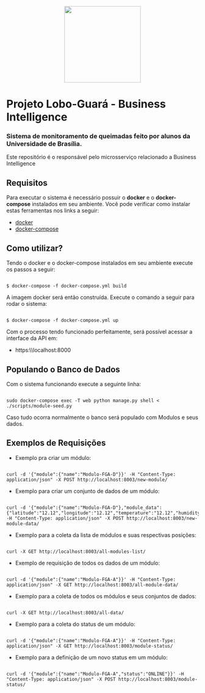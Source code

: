 <p align="center">
  <img width="200" height="200" src="hhttps://i.imgur.com/AcmVxKf.png">
</p>

# Projeto Lobo-Guará - Business Intelligence
### Sistema de monitoramento de queimadas feito por alunos da Universidade de Brasília.

Este repositório é o responsável pelo microsserviço relacionado a Business Intelligence

## Requisitos
Para executar o sistema é necessário possuir o **docker** e o **docker-compose** instalados em seu ambiente. Você pode verificar como instalar estas ferramentas nos links a seguir:

* [docker](https://docs.docker.com/install/linux/docker-ce/ubuntu/)
* [docker-compose](https://docs.docker.com/compose/install/)

## Como utilizar?

Tendo o docker e o docker-compose instalados em seu ambiente execute os passos a seguir:

```

$ docker-compose -f docker-compose.yml build

```

A imagem docker será então construída. Execute o comando a seguir para rodar o sistema:

```

$ docker-compose -f docker-compose.yml up

```

Com o processo tendo funcionado perfeitamente, será possível acessar a interface da API em:

* https:\\\\localhost:8000

## Populando o Banco de Dados

Com o sistema funcionando execute a seguinte linha:  

```

sudo docker-compose exec -T web python manage.py shell < ./scripts/module-seed.py

```

Caso tudo ocorra normalmente o banco será populado com Modulos e seus dados.

## Exemplos de Requisições

* Exemplo pra criar um módulo:

```

curl -d '{"module":{"name":"Modulo-FGA-D"}}' -H "Content-Type: application/json" -X POST http://localhost:8003/new-module/

```

* Exemplo para criar um conjunto de dados de um módulo:

```

curl -d '{"module":{"name":"Modulo-FGA-D"},"module_data":{"latitude":"12.12","longitude":"12.12","temperature":"12.12","humidity":"12.12","velocity":"12.12","ppm":"123"}}' -H "Content-Type: application/json" -X POST http://localhost:8003/new-module-data/

```

* Exemplo para a coleta da lista de módulos e suas respectivas posições:

```

curl -X GET http://localhost:8003/all-modules-list/

```

* Exemplo de requisição de todos os dados de um módulo:

```

curl -d '{"module":{"name":"Modulo-FGA-A"}}' -H "Content-Type: application/json" -X GET http://localhost:8003/all-module-data/

```

* Exemplo para a coleta de todos os módulos e seus conjuntos de dados:

```

curl -X GET http://localhost:8003/all-data/

```

* Exemplo para a coleta do status de um módulo:

```

curl -d '{"module":{"name":"Modulo-FGA-A"}}' -H "Content-Type: application/json" -X GET http://localhost:8003/module-status/

```

* Exemplo para a definição de um novo status em um módulo:

```

curl -d '{"module":{"name":"Modulo-FGA-A","status":"ONLINE"}}' -H "Content-Type: application/json" -X POST http://localhost:8003/module-status/

```
